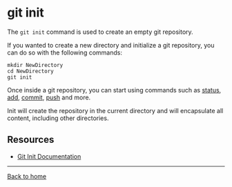 # git init

The `git init` command is used to create an empty git repository. 

If you wanted to create a new directory and initialize a git repository, you can do so with the following commands:
```
mkdir NewDirectory
cd NewDirectory
git init
```
Once inside a git repository, you can start using commands such as
[status](./Status.md),
[add](./Add.md),
[commit](./Commit.md),
[push](./Push.md)
and more.

Init will create the repository in the current directory and will encapsulate all content, including other directories. 

## Resources

- [Git Init Documentation](https://git-scm.com/docs/git-init)

---

[Back to home](../README.md)
